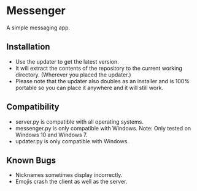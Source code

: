 # Messenger

A simple messaging app.

Installation
-----------------------

- Use the updater to get the latest version.
- It will extract the contents of the repository to the current working directory. (Wherever you placed the updater.)
- Please note that the updater also doubles as an installer and is 100% portable so you can place it anywhere and it will still work.


Compatibility
-------------

- server.py is compatible with all operating systems.
- messenger.py is only compatible with Windows. Note: Only tested on Windows 10 and Windows 7.
- updater.py is only compatible with Windows.


Known Bugs
----------

- Nicknames sometimes display incorrectly.
- Emojis crash the client as well as the server.
